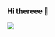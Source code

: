 ### Hi thereee 👋

<img src="https://capsule-render.vercel.app/api?type=wave&color=auto&height=300&section=header&text=Decter An%20render&fontSize=90" />
